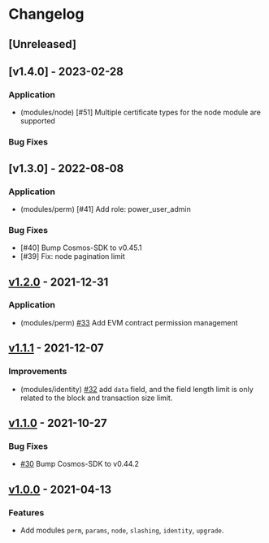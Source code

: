 <!--
Guiding Principles:

Changelogs are for humans, not machines.
There should be an entry for every single version.
The same types of changes should be grouped.
Versions and sections should be linkable.
The latest version comes first.
The release date of each version is displayed.
Mention whether you follow Semantic Versioning.

Usage:

Change log entries are to be added to the Unreleased section under the
appropriate stanza (see below). Each entry should ideally include a tag and
the Github issue reference in the following format:

* (<tag>) \#<issue-number> message

The issue numbers will later be link-ified during the release process so you do
not have to worry about including a link manually, but you can if you wish.

Types of changes (Stanzas):

"Features" for new features.
"Improvements" for changes in existing functionality.
"Deprecated" for soon-to-be removed features.
"Bug Fixes" for any bug fixes.
"Client Breaking" for breaking CLI commands and REST routes used by end-users.
"API Breaking" for breaking exported APIs used by developers building on SDK.
"State Machine Breaking" for any changes that result in a different AppState given same genesisState and txList.

Ref: https://keepachangelog.com/en/1.0.0/
-->

# Changelog

## [Unreleased]

## [v1.4.0] - 2023-02-28

### Application

- (modules/node) [#51]  Multiple certificate types for the node module are supported

### Bug Fixes


## [v1.3.0] - 2022-08-08

### Application

- (modules/perm) [#41]  Add role: power_user_admin

### Bug Fixes

- [#40] Bump Cosmos-SDK to v0.45.1
- [#39] Fix: node pagination limit


## [v1.2.0] - 2021-12-31

### Application

- (modules/perm) [#33]  Add EVM contract permission management

## [v1.1.1] - 2021-12-07
### Improvements
- (modules/identity) [#32] add `data` field, and the field length limit is only related to the block and transaction size limit.

## [v1.1.0] - 2021-10-27
### Bug Fixes
- [#30] Bump Cosmos-SDK to v0.44.2

## [v1.0.0] - 2021-04-13

### Features

- Add modules `perm`, `params`, `node`, `slashing`, `identity`, `upgrade`.

<!-- Release links -->
[v1.2.0]: https://github.com/bianjieai/iritamod/releases/tag/v1.2.0
[v1.1.1]: https://github.com/bianjieai/iritamod/releases/tag/v1.1.1
[v1.1.0]: https://github.com/bianjieai/iritamod/releases/tag/v1.1.0
[v1.0.0]: https://github.com/bianjieai/iritamod/releases/tag/v1.0.0

<!-- Pull request links -->
[#33]: https://github.com/bianjieai/iritamod/pull/33
[#32]: https://github.com/bianjieai/iritamod/pull/32
[#30]: https://github.com/bianjieai/iritamod/pull/30
